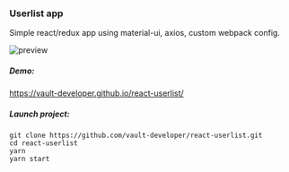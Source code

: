 ### Userlist app

Simple react/redux app using material-ui, axios, custom webpack config.

![preview](https://res.cloudinary.com/di8meiwx0/image/upload/v1602038300/userlist-example_vwnhvf.gif)

##### Demo:
https://vault-developer.github.io/react-userlist/

##### Launch project:
```
git clone https://github.com/vault-developer/react-userlist.git
cd react-userlist
yarn
yarn start
```
